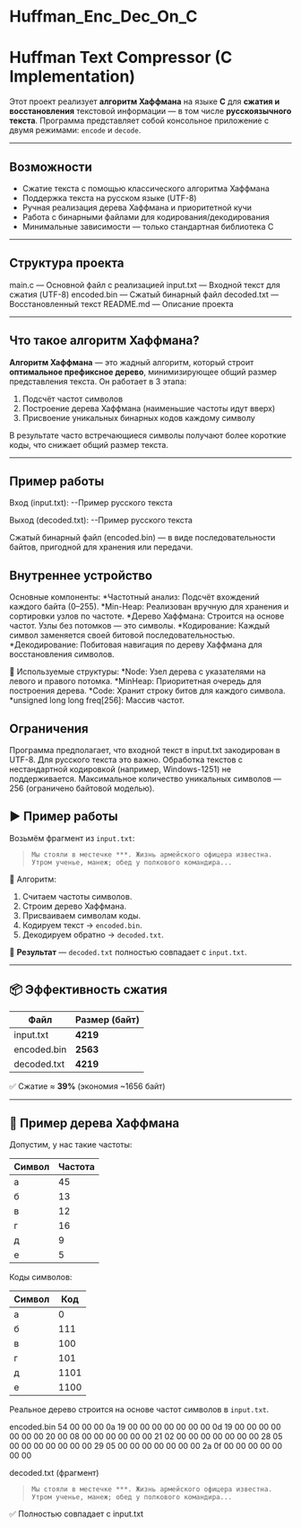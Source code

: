 # Huffman_Enc_Dec_On_C
# Huffman Text Compressor (C Implementation)

Этот проект реализует **алгоритм Хаффмана** на языке **C** для **сжатия и восстановления** текстовой информации — в том числе **русскоязычного текста**. Программа представляет собой консольное приложение с двумя режимами: `encode` и `decode`.

---

##  Возможности

-  Сжатие текста с помощью классического алгоритма Хаффмана
-  Поддержка текста на русском языке (UTF-8)
-  Ручная реализация дерева Хаффмана и приоритетной кучи
-  Работа с бинарными файлами для кодирования/декодирования
-  Минимальные зависимости — только стандартная библиотека C

---

##  Структура проекта
main.c — Основной файл с реализацией
input.txt — Входной текст для сжатия (UTF-8)
encoded.bin — Сжатый бинарный файл
decoded.txt — Восстановленный текст
README.md — Описание проекта

---

##  Что такое алгоритм Хаффмана?

**Алгоритм Хаффмана** — это жадный алгоритм, который строит **оптимальное префиксное дерево**, минимизирующее общий размер представления текста. Он работает в 3 этапа:

1.  Подсчёт частот символов
2.  Построение дерева Хаффмана (наименьшие частоты идут вверх)
3.  Присвоение уникальных бинарных кодов каждому символу

В результате часто встречающиеся символы получают более короткие коды, что снижает общий размер текста.

---

## Пример работы

Вход (input.txt):
--Пример русского текста

Выход (decoded.txt):
--Пример русского текста

Сжатый бинарный файл (encoded.bin) — в виде последовательности байтов, пригодной для хранения или передачи.

## Внутреннее устройство

Основные компоненты:
  *Частотный анализ: Подсчёт вхождений каждого байта (0–255).
  *Min-Heap: Реализован вручную для хранения и сортировки узлов по частоте.
  *Дерево Хаффмана: Строится на основе частот. Узлы без потомков — это символы.
  *Кодирование: Каждый символ заменяется своей битовой последовательностью.
  *Декодирование: Побитовая навигация по дереву Хаффмана для восстановления символов.

🧱 Используемые структуры:
  *Node: Узел дерева с указателями на левого и правого потомка.
  *MinHeap: Приоритетная очередь для построения дерева.
  *Code: Хранит строку битов для каждого символа.
  *unsigned long long freq[256]: Массив частот.

## Ограничения
Программа предполагает, что входной текст в input.txt закодирован в UTF-8. Для русского текста это важно.
Обработка текстов с нестандартной кодировкой (например, Windows-1251) не поддерживается.
Максимальное количество уникальных символов — 256 (ограничено байтовой моделью).


## ▶️ Пример работы

Возьмём фрагмент из `input.txt`:

> ```
> Мы стояли в местечке ***. Жизнь армейского офицера известна. Утром ученье, манеж; обед у полкового командира...
> ```

🔧 Алгоритм:

1. Считаем частоты символов.
2. Строим дерево Хаффмана.
3. Присваиваем символам коды.
4. Кодируем текст → `encoded.bin`.
5. Декодируем обратно → `decoded.txt`.

📄 **Результат** — `decoded.txt` полностью совпадает с `input.txt`.

---

## 📦 Эффективность сжатия

| Файл          | Размер (байт) |
|---------------|----------------|
| input.txt     | **4219**       |
| encoded.bin   | **2563**       |
| decoded.txt   | **4219**       |

✅ Сжатие ≈ **39%** (экономия ~1656 байт)

---

## 🌲 Пример дерева Хаффмана

Допустим, у нас такие частоты:

| Символ | Частота |
|--------|---------|
| а      | 45      |
| б      | 13      |
| в      | 12      |
| г      | 16      |
| д      | 9       |
| е      | 5       |


Коды символов:

| Символ | Код   |
|--------|-------|
| а      | 0     |
| б      | 111   |
| в      | 100   |
| г      | 101   |
| д      | 1101  |
| е      | 1100  |

Реальное дерево строится на основе частот символов в `input.txt`.

encoded.bin
54 00 00 00  0a 19 00 00 00 00 00 00 00
0d 19 00 00 00 00 00 00 00
20 00 08 00 00 00 00 00 00
21 02 00 00 00 00 00 00 00
28 05 00 00 00 00 00 00 00
29 05 00 00 00 00 00 00 00
2a 0f 00 00 00 00 00 00 00

decoded.txt (фрагмент)
> ```
> Мы стояли в местечке ***. Жизнь армейского офицера известна. Утром ученье, манеж; обед у полкового командира...
> ```
✅ Полностью совпадает с input.txt
